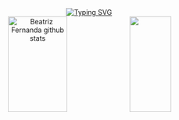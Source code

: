 <div align = "center">
<a href="https://git.io/typing-svg"><img src="https://readme-typing-svg.herokuapp.com?font=Fira+Code&pause=1000&center=true&vCenter=true&width=435&lines=;Welcome!;Meu+nome+é+Beatriz." alt="Typing SVG" /></a>
</div>
<div align="center">  
  <img width="49%" height="195px" src="https://github-readme-stats.vercel.app/api?username=btrzf&show_icons=true&count_private=true&hide_border=true&title_color=ffffff&icon_color=01C231&text_color=ffffff&bg_color=C70039" alt="Beatriz Fernanda github stats" /> 
  <img width="41%" height="195px" src="https://github-readme-stats.vercel.app/api/top-langs/?username=GHRambo&layout=compact&hide_border=true&title_color=ffffff&text_color=f6f5f4&bg_color=C70039" />
</div>
